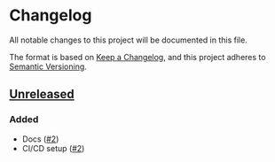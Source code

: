 # Changelog
All notable changes to this project will be documented in this file.

The format is based on [Keep a Changelog](https://keepachangelog.com/en/1.0.0/),
and this project adheres to [Semantic Versioning](https://semver.org/spec/v2.0.0.html).

## [Unreleased]
### Added

- Docs ([#2])
- CI/CD setup ([#2])

[Unreleased]: https://github.com/projectsyn/component-metrics-server/compare/57d4835607a7e4eaa2ec5d7474c2a58de965bc8e..HEAD
[#2]: https://github.com/projectsyn/component-metrics-server/pull/2
